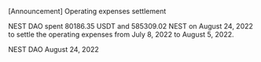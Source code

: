 [Announcement] Operating expenses settlement

NEST DAO spent 80186.35 USDT and 585309.02 NEST on August 24, 2022 to settle the operating expenses from July 8, 2022 to August 5, 2022.


NEST DAO
August 24, 2022
